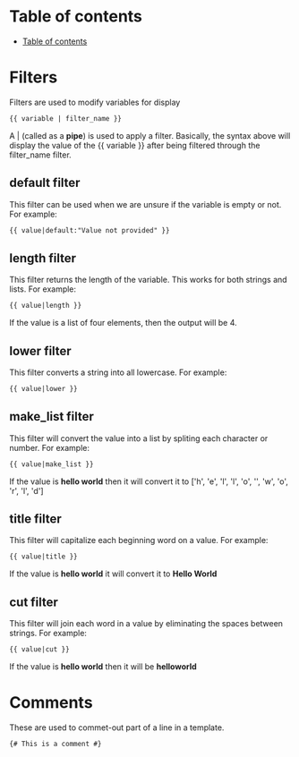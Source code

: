 # Table of contents 
- [Table of contents](#table-of-contents)


# Filters 
Filters are used to modify variables for display

```html 
{{ variable | filter_name }}
```

A | (called as a **pipe**) is used to apply a filter. Basically, the syntax above will display the value of the {{ variable }} after being filtered through the filter_name filter. 

## default filter
This filter can be used when we are unsure if the variable is empty or not. For example:
```html 
{{ value|default:"Value not provided" }}
```

## length filter 
This filter returns the length of the variable. This works for both strings and lists. For example:
```html 
{{ value|length }}
```
If the value is a list of four elements, then the output will be 4. 

## lower filter 
This filter converts a string into all lowercase. For example: 
```html
{{ value|lower }}
```

## make_list filter
This filter will convert the value into a list by spliting each character or number. For example:
```html 
{{ value|make_list }}
```
If the value is **hello world** then it will convert it to ['h', 'e', 'l', 'l', 'o', '', 'w', 'o', 'r', 'l', 'd']

## title filter 
This filter will capitalize each beginning word on a value. For example:
```html
{{ value|title }}
```
If the value is **hello world** it will convert it to **Hello World**

## cut filter 
This filter will join each word in a value by eliminating the spaces between strings. For example: 
```html 
{{ value|cut }}
```
If the value is **hello world** then it will be **helloworld**


# Comments 
These are used to commet-out part of a line in a template. 

`{# This is a comment #}`